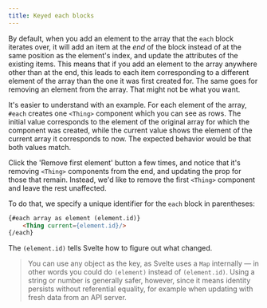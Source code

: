 ```yaml
---
title: Keyed each blocks
---
```


By default, when you add an element to the array that the `each` block iterates over, it will add an item at the *end* of the block instead of at the same position as the element's index, and update the attributes of the existing items. This means that if you add an element to the array anywhere other than at the end, this leads to each item corresponding to a different element of the array than the one it was first created for. The same goes for removing an element from the array. That might not be what you want.

It's easier to understand with an example. For each element of the array, <code>#each</code> creates one `<Thing>` component which you can see as rows. The initial value corresponds to the element of the original array for which the component was created, while the current value shows the element of the current array it corresponds to now. The expected behavior would be that both values match.

Click the 'Remove first element' button a few times, and notice that it's removing `<Thing>` components from the end, and updating the prop for those that remain. Instead, we'd like to remove the first `<Thing>` component and leave the rest unaffected.

To do that, we specify a unique identifier for the `each` block in parentheses:

```html
{#each array as element (element.id)}
	<Thing current={element.id}/>
{/each}
```

The `(element.id)` tells Svelte how to figure out what changed.

> You can use any object as the key, as Svelte uses a `Map` internally — in other words you could do `(element)` instead of `(element.id)`. Using a string or number is generally safer, however, since it means identity persists without referential equality, for example when updating with fresh data from an API server.
